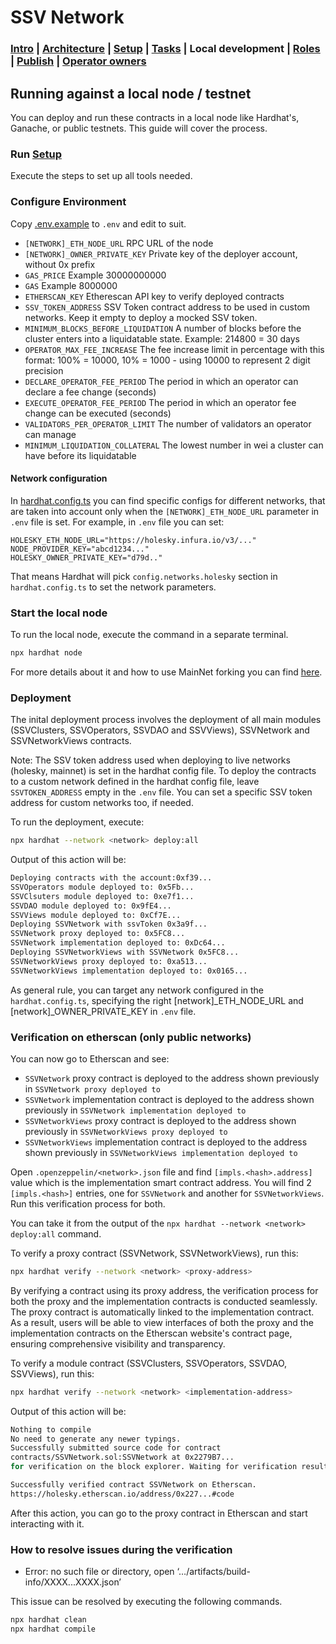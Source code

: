 # SSV Network

### [Intro](../README.md) | [Architecture](architecture.md) | [Setup](setup.md) | [Tasks](tasks.md) | Local development | [Roles](roles.md) | [Publish](publish.md) | [Operator owners](operators.md)

## Running against a local node / testnet

You can deploy and run these contracts in a local node like Hardhat's, Ganache, or public testnets. This guide will cover the process.

### Run [Setup](setup.md)

Execute the steps to set up all tools needed.

### Configure Environment

Copy [.env.example](../.env.example) to `.env` and edit to suit.

- `[NETWORK]_ETH_NODE_URL` RPC URL of the node
- `[NETWORK]_OWNER_PRIVATE_KEY` Private key of the deployer account, without 0x prefix
- `GAS_PRICE` Example 30000000000
- `GAS` Example 8000000
- `ETHERSCAN_KEY` Etherescan API key to verify deployed contracts
- `SSV_TOKEN_ADDRESS` SSV Token contract address to be used in custom networks. Keep it empty to deploy a mocked SSV token.
- `MINIMUM_BLOCKS_BEFORE_LIQUIDATION` A number of blocks before the cluster enters into a liquidatable state. Example: 214800 = 30 days
- `OPERATOR_MAX_FEE_INCREASE` The fee increase limit in percentage with this format: 100% = 10000, 10% = 1000 - using 10000 to represent 2 digit precision
- `DECLARE_OPERATOR_FEE_PERIOD` The period in which an operator can declare a fee change (seconds)
- `EXECUTE_OPERATOR_FEE_PERIOD` The period in which an operator fee change can be executed (seconds)
- `VALIDATORS_PER_OPERATOR_LIMIT` The number of validators an operator can manage
- `MINIMUM_LIQUIDATION_COLLATERAL` The lowest number in wei a cluster can have before its liquidatable

#### Network configuration

In [hardhat.config.ts](../hardhat.config.ts) you can find specific configs for different networks, that are taken into account only when the `[NETWORK]_ETH_NODE_URL` parameter in `.env` file is set.
For example, in `.env` file you can set:

```
HOLESKY_ETH_NODE_URL="https://holesky.infura.io/v3/..."
NODE_PROVIDER_KEY="abcd1234..."
HOLESKY_OWNER_PRIVATE_KEY="d79d.."
```

That means Hardhat will pick `config.networks.holesky` section in `hardhat.config.ts` to set the network parameters.

### Start the local node

To run the local node, execute the command in a separate terminal.

```sh
npx hardhat node
```

For more details about it and how to use MainNet forking you can find [here](https://hardhat.org/hardhat-network/).

### Deployment

The inital deployment process involves the deployment of all main modules (SSVClusters, SSVOperators, SSVDAO and SSVViews), SSVNetwork and SSVNetworkViews contracts.

Note: The SSV token address used when deploying to live networks (holesky, mainnet) is set in the hardhat config file. To deploy the contracts to a custom network defined in the hardhat config file, leave `SSVTOKEN_ADDRESS` empty in the `.env` file. You can set a specific SSV token address for custom networks too, if needed.

To run the deployment, execute:

```sh
npx hardhat --network <network> deploy:all
```

Output of this action will be:

```sh
Deploying contracts with the account:0xf39...
SSVOperators module deployed to: 0x5Fb...
SSVClsuters module deployed to: 0xe7f1...
SSVDAO module deployed to: 0x9fE4...
SSVViews module deployed to: 0xCf7E...
Deploying SSVNetwork with ssvToken 0x3a9f...
SSVNetwork proxy deployed to: 0x5FC8...
SSVNetwork implementation deployed to: 0xDc64...
Deploying SSVNetworkViews with SSVNetwork 0x5FC8...
SSVNetworkViews proxy deployed to: 0xa513...
SSVNetworkViews implementation deployed to: 0x0165...
```

As general rule, you can target any network configured in the `hardhat.config.ts`, specifying the right [network]\_ETH_NODE_URL and [network]\_OWNER_PRIVATE_KEY in `.env` file.

### Verification on etherscan (only public networks)

You can now go to Etherscan and see:

- `SSVNetwork` proxy contract is deployed to the address shown previously in `SSVNetwork proxy deployed to`
- `SSVNetwork` implementation contract is deployed to the address shown previously in `SSVNetwork implementation deployed to`
- `SSVNetworkViews` proxy contract is deployed to the address shown previously in `SSVNetworkViews proxy deployed to`
- `SSVNetworkViews` implementation contract is deployed to the address shown previously in `SSVNetworkViews implementation deployed to`

Open `.openzeppelin/<network>.json` file and find `[impls.<hash>.address]` value which is the implementation smart contract address.
You will find 2 `[impls.<hash>]` entries, one for `SSVNetwork` and another for `SSVNetworkViews`.
Run this verification process for both.

You can take it from the output of the `npx hardhat --network <network> deploy:all` command.

To verify a proxy contract (SSVNetwork, SSVNetworkViews), run this:

```sh
npx hardhat verify --network <network> <proxy-address>
```

By verifying a contract using its proxy address, the verification process for both the proxy and the implementation contracts is conducted seamlessly.
The proxy contract is automatically linked to the implementation contract.
As a result, users will be able to view interfaces of both the proxy and the implementation contracts on the Etherscan website's contract page, ensuring comprehensive visibility and transparency.

To verify a module contract (SSVClusters, SSVOperators, SSVDAO, SSVViews), run this:

```sh
npx hardhat verify --network <network> <implementation-address>
```

Output of this action will be:

```sh
Nothing to compile
No need to generate any newer typings.
Successfully submitted source code for contract
contracts/SSVNetwork.sol:SSVNetwork at 0x2279B7...
for verification on the block explorer. Waiting for verification result...

Successfully verified contract SSVNetwork on Etherscan.
https://holesky.etherscan.io/address/0x227...#code
```

After this action, you can go to the proxy contract in Etherscan and start interacting with it.

### How to resolve issues during the verification

- Error: no such file or directory, open ‘…/artifacts/build-info/XXXX...XXXX.json’

This issue can be resolved by executing the following commands.

```sh
npx hardhat clean
npx hardhat compile
```
